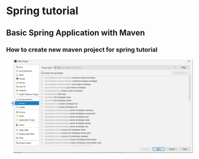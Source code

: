 # Spring tutorial
## Basic Spring Application with Maven

### How to create new maven project for spring tutorial
![image](screenshots/spring-screenshots/1-newmavenproject.png)
